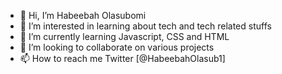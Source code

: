 - 👋 Hi, I’m Habeebah Olasubomi
- 👀 I’m interested in learning about tech and tech related stuffs
- 🌱 I’m currently learning Javascript, CSS and HTML
- 💞️ I’m looking to collaborate on various projects
- 📫 How to reach me Twitter [@HabeebahOlasub1]

<!---
Habeebaholasubomi2001/Habeebaholasubomi2001 is a ✨ special ✨ repository because its `README.md` (this file) appears on your GitHub profile.
You can click the Preview link to take a look at your changes.
--->
